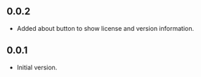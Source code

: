 ## 0.0.2

- Added about button to show license and version information.

## 0.0.1

- Initial version.

